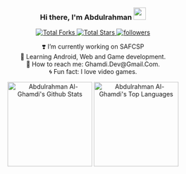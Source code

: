 <h3 align="center">
  Hi there, I'm Abdulrahman
   <img src="https://media.giphy.com/media/hvRJCLFzcasrR4ia7z/giphy.gif" width="28">
</h3>

<p align="center">
  <a href="https://github.com/Abdulrahman-AlGhamdi?tab=repositories&sort=stargazers">
    <img 
         alt="Total Forks" 
         title="Total Forks on GitHub" 
         src="https://custom-icon-badges.herokuapp.com/badge/dynamic/json?logo=fork&color=%23E1AD0E&labelColor=C79600&label=Forks&style=for-the-badge&query=%24.forks&url=https://api.github-star-counter.workers.dev/user/Abdulrahman-AlGhamdi"/>
  </a> 
  
  <a href="https://github.com/Abdulrahman-AlGhamdi?tab=repositories&sort=stargazers">
    <img 
         alt="Total Stars" 
         title="Total Stars on GitHub" 
         src="https://custom-icon-badges.herokuapp.com/badge/dynamic/json?logo=star&color=55960c&labelColor=488207&label=Stars&style=for-the-badge&query=%24.stars&url=https://api.github-star-counter.workers.dev/user/Abdulrahman-AlGhamdi"/>
  </a>
  
  <a href="https://github.com/Abdulrahman-AlGhamdi?tab=followers">
    <img 
         alt="followers" 
         title="Follow me on Github" 
         src="https://custom-icon-badges.herokuapp.com/github/followers/Abdulrahman-AlGhamdi?color=236ad3&labelColor=1155ba&style=for-the-badge&logo=person-add&label=Follow&logoColor=white"/>
  </a>
</p>

<p align="center">
  ❣️ I’m currently working on SAFCSP<br>
  🌱 Learning Android, Web and Game development.<br>
  💬 How to reach me: Ghamdi.Dev@Gmail.Com.<br>
  🌀 Fun fact: I love video games.<br>
</p>

<p align="center">
  <img  
       height="192px"
       alt="Abdulrahman Al-Ghamdi's Github Stats" 
       src="https://denvercoder1-github-readme-stats.vercel.app/api/?username=Abdulrahman-AlGhamdi&show_icons=true&count_private=true&theme=react&hide_border=true&bg_color=1F222E&title_color=F85D7F&icon_color=F8D866"/>
<img 
     height="192px"
     alt="Abdulrahman Al-Ghamdi's Top Languages" 
     src="https://github-readme-stats.vercel.app/api/top-langs/?username=Abdulrahman-AlGhamdi&langs_count=8&layout=compact&theme=react&hide_border=true&bg_color=1F222E&title_color=F85D7F&icon_color=F8D866&hide=Jupyter%20Notebook"/>
</p>
